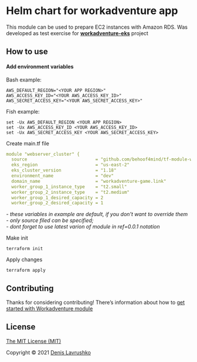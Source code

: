 # Helm chart for workadventure app
This module can be used to prepare EC2 instances with Amazon RDS. Was developed as test exercise for [**workadventure-eks**](https://github.com/behoof4mind/workadventure-eks) project

## How to use
#### Add environment variables
Bash example:
```shell
AWS_DEFAULT_REGION="<YOUR APP REGION>"
AWS_ACCESS_KEY_ID="<YOUR AWS_ACCESS_KEY_ID>"
AWS_SECRET_ACCESS_KEY="<YOUR AWS_SECRET_ACCESS_KEY>"
```
Fish example:
```shell
set -Ux AWS_DEFAULT_REGION <YOUR APP REGION>
set -Ux AWS_ACCESS_KEY_ID <YOUR AWS_ACCESS_KEY_ID>
set -Ux AWS_SECRET_ACCESS_KEY <YOUR AWS_SECRET_ACCESS_KEY>
```

Create main.tf file
```yaml
module "webserver_cluster" {
  source                          = "github.com/behoof4mind/tf-module-workadventure?ref=0.0.1"
  eks_region                      = "us-east-2"
  eks_cluster_version             = "1.18"
  environment_name                = "dev"
  domain_name                     = "workadventure-game.link"
  worker_group_1_instance_type    = "t2.small"
  worker_group_2_instance_type    = "t2.medium"
  worker_group_1_desired_capacity = 2
  worker_group_2_desired_capacity = 1

```
_- these variables in example are default, if you don't want to override them - only source filed can be specified;_<br>
_- dont forget to use latest varion of module in ref=0.0.1 notation_

Make init
```shell
terraform init
```

Apply changes
```shell
terraform apply
```

## Contributing

Thanks for considering contributing! There’s information about how to [get started with Workadventure module](CONTRIBUTE.md)

## License

[The MIT License (MIT)](LICENSE.md)

Copyright © 2021 [Denis Lavrushko](https://dlavrushko.de)